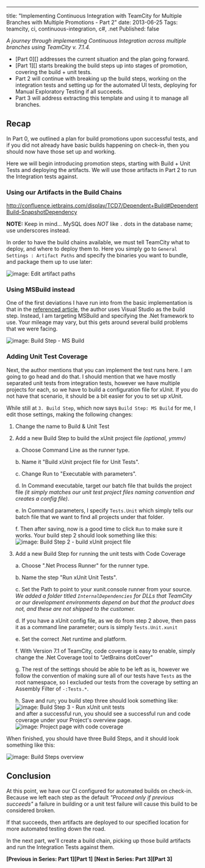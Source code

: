 ---
title: "Implementing Continuous Integration with TeamCity for Multiple Branches with Multiple Promotions - Part 2"
date: 2013-06-25
Tags: teamcity, ci, continuous-integration, c#, .net
Published: false


*A journey through implementing Continuous Integration across multiple branches using TeamCity v. 7.1.4.* 

+ [Part 0][] addresses the current situation and the plan going forward.
+ [Part 1][] starts breaking the build steps up into stages of promotion, covering the build + unit tests.
+ Part 2 will continue with breaking up the build steps, working on the integration tests and setting up for the automated UI tests, deploying for Manual Exploratory Testing if all succeeds. 
+ Part 3 will address extracting this template and using it to manage all branches.

## Recap

In Part 0, we outlined a plan for build promotions upon successful tests, and if you did not already have basic builds happening on check-in, then you should now have those set up and working.

Here we will begin introducing promotion steps, starting with Build + Unit Tests and deploying the artifacts. We will use those artifacts in Part 2 to run the Integration tests against.



### Using our Artifacts in the Build Chains

http://confluence.jetbrains.com/display/TCD7/Dependent+Build#DependentBuild-SnapshotDependency

**NOTE:** Keep in mind... MySQL does *NOT* like `.` dots in the database name; use underscores instead.


In order to have the build chains available, we must tell TeamCity what to deploy, and where to deploy them to. Here you simply go to `General Settings : Artifact Paths` and specify the binaries you want to bundle, and package them up to use later:

![image: Edit artifact paths](/home/damon/Dropbox/docs/projects/penguinCreek/continuousIntegration/artifactPaths.png)


### Using MSBuild instead

One of the first deviations I have run into from the basic implementation is that in the [referenced article][basicRecipe], the author uses Visual Studio as the build step. Instead, I am targeting MSBuild and specifying the .Net framework to use. Your mileage may vary, but this gets around several build problems that we were facing.

![image: Build Step - MS Build][fixme]

### Adding Unit Test Coverage

Next, the author mentions that you can implement the test runs here. I am going to go head and do that. I should mention that we have mostly separated unit tests from integration tests, however we have multiple projects for each, so we have to build a configuration file for xUnit. If you do not have that scenario, it should be a bit easier for you to set up xUnit.

While still at `3. Build Step`, which now says `Build Step: MS Build` for me, I edit those settings, making the following changes:

1. Change the name to Build & Unit Test

2. Add a new Build Step to build the xUnit project file *(optional, ymmv)*

	a. Choose Command Line as the runner type.
	
	b. Name it "Build xUnit project file for Unit Tests".
	
	c. Change Run to "Executable with parameters".
	
	d. In Command executable, target our batch file that builds the project file *(it simply matches our unit test project files naming convention and creates a config file)*.
	
	e. In Command parameters, I specify `Tests.Unit` which simply tells our batch file that we want to find all projects under that folder.
	
	f. Then after saving, now is a good time to click `Run` to make sure it works. Your build step 2 should look something like this:  
	![image: Build Step 2 - build xUnit project file](/home/damon/Dropbox/docs/projects/penguinCreek/continuousIntegration/buildStep2.png)
	
3. Add a new Build Step for running the unit tests with Code Coverage

	a. Choose ".Net Process Runner" for the runner type.
	
	b. Name the step "Run xUnit Unit Tests".
	
	c. Set the Path to point to your xunit.console runner from your source. *We added a folder titled `InternalDependencies` for DLLs that TeamCity or our development environments depend on but that the product does not, and these are not shipped to the customer.*
	
	d. If you have a xUnit config file, as we do from step 2 above, then pass it as a command line parameter; ours is simply `Tests.Unit.xunit`
	
	e. Set the correct .Net runtime and platform.
	
	f. With Version 7.1 of TeamCity, code coverage is easy to enable, simply change the .Net Coverage tool to "JetBrains dotCover"
	
	g. The rest of the settings should be able to be left as is, however we follow the convention of making sure all of our tests have `Tests` as the root namespace, so I excluded our tests from the coverage by setting an Assembly Filter of `-:Tests.*`.
	
	h. Save and run; you build step three should look something like:  
	![image: Build Step 3 - Run xUnit unit tests](/home/damon/Dropbox/docs/projects/penguinCreek/continuousIntegration/buildStep3.png)  
	and after a successful run, you should see a successful run and code coverage under your Project's overview page.  
	![image: Project page with code coverage][fixme]

When finished, you should have three Build Steps, and it should look something like this:

![image: Build Steps overview](/home/damon/Dropbox/docs/projects/penguinCreek/continuousIntegration/buildStepsAfter.png)

## Conclusion

At this point, we have our CI configured for automated builds on check-in. Because we left each step as the default *"Proceed only if previous succeeds"* a failure in building or a unit test failure will cause this build to be considered broken.

If that succeeds, then artifacts are deployed to our specified location for more automated testing down the road.

In the next part, we'll create a build chain, picking up those build artifacts and run the Integration Tests against them.

**[Previous in Series: Part 1][Part 1]**
**[Next in Series: Part 3][Part 3]**

[fixme]: /home/damon/Dropbox/Photos/graphics/clipart/constructionDuck.jpg
[basicRecipe]: http://www.troyhunt.com/2010/11/you-deploying-it-wrong-teamcity_25.html
[autoTag]: http://www.laurentkempe.com/post/Build-and-Deployment-automation-VCS-Root-and-Labeling-in-TeamCity.aspx

